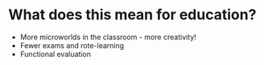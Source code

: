 # What does this mean for education?

* More microworlds in the classroom - more creativity!
* Fewer exams and rote-learning
* Functional evaluation

